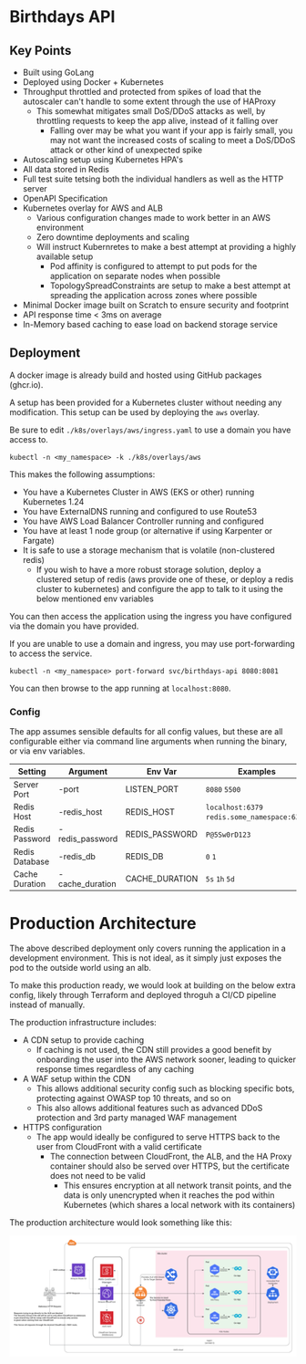 # Birthdays API

## Key Points

- Built using GoLang
- Deployed using Docker + Kubernetes
- Throughput throttled and protected from spikes of load that the autoscaler can't handle to some extent through the use of HAProxy
  - This somewhat mitigates small DoS/DDoS attacks as well, by throttling requests to keep the app alive, instead of it falling over
    - Falling over may be what you want if your app is fairly small, you may not want the increased costs of scaling to meet a DoS/DDoS attack or other kind of unexpected spike
- Autoscaling setup using Kubernetes HPA's
- All data stored in Redis
- Full test suite tetsing both the individual handlers as well as the HTTP server
- OpenAPI Specification
- Kubernetes overlay for AWS and ALB
  - Various configuration changes made to work better in an AWS environment
  - Zero downtime deployments and scaling
  - Will instruct Kubernretes to make a best attempt at providing a highly available setup
    - Pod affinity is configured to attempt to put pods for the application on separate nodes when possible
    - TopologySpreadConstraints are setup to make a best attempt at spreading the application across zones where possible
- Minimal Docker image built on Scratch to ensure security and footprint
- API response time < 3ms on average
- In-Memory based caching to ease load on backend storage service

## Deployment

A docker image is already build and hosted using GitHub packages (ghcr.io).

A setup has been provided for a Kubernetes cluster without needing any modification. This setup can be used by deploying the `aws` overlay.

Be sure to edit `./k8s/overlays/aws/ingress.yaml` to use a domain you have access to.

```shell
kubectl -n <my_namespace> -k ./k8s/overlays/aws
```

This makes the following assumptions:
- You have a Kubernetes Cluster in AWS (EKS or other) running Kubernetes 1.24
- You have ExternalDNS running and configured to use Route53
- You have AWS Load Balancer Controller running and configured
- You have at least 1 node group (or alternative if using Karpenter or Fargate)
- It is safe to use a storage mechanism that is volatile (non-clustered redis)
  - If you wish to have a more robust storage solution, deploy a clustered setup of redis (aws provide one of these, or deploy a redis cluster to kubernetes) and configure the app to talk to it using the below mentioned env variables

You can then access the application using the ingress you have configured via the domain you have provided.

If you are unable to use a domain and ingress, you may use port-forwarding to access the service.

```shell
kubectl -n <my_namespace> port-forward svc/birthdays-api 8080:8081
```

You can then browse to the app running at `localhost:8080`.

### Config

The app assumes sensible defaults for all config values, but these are all configurable either via command line arguments when running the binary, or via env variables.

| Setting        | Argument        | Env Var        | Examples                                     |
|----------------|-----------------|----------------|----------------------------------------------|
| Server Port    | -port           | LISTEN_PORT    | `8080` `5500`                                |
| Redis Host     | -redis_host     | REDIS_HOST     | `localhost:6379` `redis.some_namespace:6379` |
| Redis Password | -redis_password | REDIS_PASSWORD | `P@5Sw0rD123`                                |
| Redis Database | -redis_db       | REDIS_DB       | `0` `1`                                      |
| Cache Duration | -cache_duration | CACHE_DURATION | `5s` `1h` `5d`                               |

# Production Architecture

The above described deployment only covers running the application in a development environment.
This is not ideal, as it simply just exposes the pod to the outside world using an alb.

To make this production ready, we would look at building on the below extra config, likely through Terraform and deployed throguh a CI/CD pipeline instead of manually.

The production infrastructure includes:
- A CDN setup to provide caching
  - If caching is not used, the CDN still provides a good benefit by onboarding the user into the AWS network sooner, leading to quicker response times regardless of any caching
- A WAF setup within the CDN
  - This allows additional security config such as blocking specific bots, protecting against OWASP top 10 threats, and so on
  - This also allows additional features such as advanced DDoS protection and 3rd party managed WAF management
- HTTPS configuration
  - The app would ideally be configured to serve HTTPS back to the user from CloudFront with a valid certificate
    - The connection between CloudFront, the ALB, and the HA Proxy container should also be served over HTTPS, but the certificate does not need to be valid
      - This ensures encryption at all network transit points, and the data is only unencrypted when it reaches the pod within Kubernetes (which shares a local network with its containers)

The production architecture would look something like this:

![Production ready architecture](./diagram.png)
